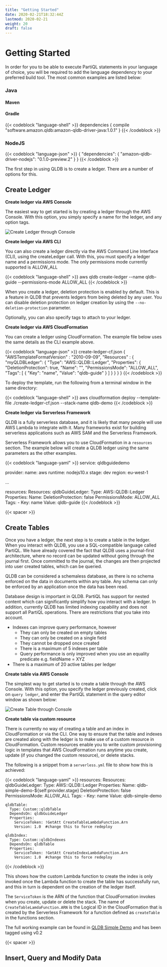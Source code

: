 ```yaml
---
title: "Getting Started"
date: 2020-02-21T18:32:44Z
lastmod: 2020-02-21
weight: 20
draft: false
---
```


# Getting Started

In order for you to be able to execute PartiQL statements in your language of choice, you will be required to add the
language dependency to your preferred build tool. The most common examples are listed below:

### Java

#### Maven

<script type="text/plain" class="language-markup">
<dependency>
    <groupId>software.amazon.qldb</groupId>
    <artifactId>amazon-qldb-driver-java</artifactId>
    <version>1.0.1</version>
</dependency>
</script>

#### Gradle

{{< codeblock "language-shell" >}}
dependencies {
    compile "software.amazon.qldb:amazon-qldb-driver-java:1.0.1"
}
{{< /codeblock  >}}

### NodeJS

{{< codeblock "language-json" >}}
{
  "dependencies": {
    "amazon-qldb-driver-nodejs": "0.1.0-preview.2"
   }
}
{{< /codeblock  >}}

The first step in using QLDB is to create a ledger. There are a number of options for this.

## Create Ledger

**Create ledger via AWS Console**

The easiest way to get started is by creating a ledger through the AWS Console. With this option, you simply specify a name for the ledger, and any option tags.

![Create Ledger through Console](/images/qldb-create-ledger-console.png)


**Create ledger via AWS CLI**

You can also create a ledger directly via the AWS Command Line Interface (CLI), using the createLedger call. With this, you must specify a ledger name and a permissions mode. The only permissions mode currently supported is ALLOW_ALL

{{< codeblock "language-shell" >}}
aws qldb create-ledger --name qldb-guide --permissions-mode ALLOW_ALL
{{< /codeblock  >}}

When you create a ledger, deletion protection is enabled by default. This is a feature in QLDB that prevents ledgers from being deleted by any user. You can disable deletion protection on ledger creation by using the `--no-deletion-protection` parameter.

Optionally, you can also specify tags to attach to your ledger.


**Create ledger via AWS CloudFormation**

You can create a ledger using CloudFormation. The example file below uses the same details as the CLI example above.

{{< codeblock "language-json" >}}
create-ledger-cf.json
{
  "AWSTemplateFormatVersion" : "2010-09-09",
  "Resources" : {
    "myQLDBLedger": {
      "Type": "AWS::QLDB::Ledger",
      "Properties": {
        "DeletionProtection": true,
        "Name": "<ledger-name>",
        "PermissionsMode": "ALLOW_ALL",
        "Tags": [
          {
            "Key": "name",
            "Value": "qldb-guide"
          }
        ]
      }
    }
  }
}
{{< /codeblock >}}

To deploy the template, run the following from a terminal window in the same directory:

{{< codeblock "language-shell" >}}
aws cloudformation deploy --template-file ./create-ledger-cf.json --stack-name qldb-demo 
{{< /codeblock  >}}

**Create ledger via Serverless Framework**

QLDB is a fully serverless database, and it is likely that many people will use AWS Lambda to integrate with it. Many frameworks exist for building serverless applications such as AWS SAM and the Serverless Framework.

Serverless Framework allows you to use CloudFormation in a `resources` section. The example below will create a QLDB ledger using the same parameters as the other examples.

{{< codeblock  "language-yaml" >}}
service: qldbguidedemo

provider:
  name: aws
  runtime: nodejs10.x
  stage: dev
  region: eu-west-1

...

resources:
  Resources:
    qldbGuideLedger:
      Type: AWS::QLDB::Ledger
      Properties:
        Name: <ledger-name>
        DeletionProtection: false
        PermissionsMode: ALLOW_ALL
        Tags:
          - 
            Key: name
            Value: qldb-guide
{{< /codeblock  >}}


{{< spacer >}}
## Create Tables

Once you have a ledger, the next step is to create a table in the ledger. When you interact with QLDB, you use a SQL-compatible language called PartiQL. We have already covered the fact that QLDB uses a journal-first architecture, where no record can be updated without going through the journal first. Once committed to the journal, the changes are then projected into user created tables, which can be queried.

QLDB can be considered a schemaless database, as there is no schema enforced on the data in documents within any table. Any schema can only be enforced by an application once the data has been read.

Database design is important in QLDB. PartiQL has support for nested content which can significantly simplify how you interact with a ledger. In addition, currently QLDB has limited indexing capability and does not support all PartiQL operations. There are restrictions that you take into account.

* Indexes can improve query performance, however
  * They can only be created on empty tables
  * They can only be created on a single field
  * They cannot be dropped once created
  * There is a maximum of 5 indexes per table
  * Query performance is only improved when you use an equality predicate e.g. fieldName = XYZ
* There is a maximum of 20 active tables per ledger


**Create table via AWS Console**

The simplest way to get started is to create a table through the AWS Console. With this option, you specify the ledger previously created, click on `query ledger`, and enter the PartiQL statement in the query editor window as shown below:

![Create Table through Console](/images/qldb-create-table-console.png)


**Create table via custom resource**

There is currently no way of creating a table and an index in CloudFormation or via the CLI. One way to ensure that the table and indexes are created along with the ledger is to make use of a custom resource in CloudFormation. Custom resources enable you to write custom provisioning logic in templates that AWS CloudFormation runs anytime you create, update (if you changed the custom resource), or delete stacks.

The following is a snippet from a `serverless.yml` file to show how this is achieved:

{{< codeblock  "language-yaml" >}}
resources:
  Resources:
    qldbGuideLedger:
      Type: AWS::QLDB::Ledger
      Properties:
        Name: qldb-simple-demo-${self:provider.stage}
        DeletionProtection: false
        PermissionsMode: ALLOW_ALL
        Tags:
          - 
            Key: name
            Value: qldb-simple-demo

    qldbTable:
      Type: Custom::qldbTable
      DependsOn: qldbGuideLedger
      Properties:
        ServiceToken: !GetAtt CreateTableLambdaFunction.Arn
        Version: 1.0  #change this to force redeploy

    qldbIndex:
      Type: Custom::qldbIndexes
      DependsOn: qldbTable
      Properties:
        ServiceToken: !GetAtt CreateIndexLambdaFunction.Arn
        Version: 1.0  #change this to force redeploy
{{< /codeblock >}}

This shows how the custom Lambda function to create the index is only invoked once the Lambda function to create the table has successfully run, and this in turn is dependent on the creation of the ledger itself.

The `ServiceToken` is the ARN of the function that CloudFormation invokes when you create, update or delete the stack. The name of `CreateTableLamdaFunction.ARN` is the Logical ID in the CloudFormation that is created by the Serverless Framework for a function defined as `createTable` in the functions section.

The full working example can be found in [QLDB Simple Demo](https://github.com/mlewis7127/qldb-simple-demo) and has been tagged using v0.2

{{< spacer >}}
## Insert, Query and Modify Data




